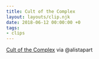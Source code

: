 ```yaml
---
title: Cult of the Complex
layout: layouts/clip.njk
date: 2018-06-12 00:00:00 +0
tags:
- clips
---
```

[Cult of the Complex](https://alistapart.com/article/cult-of-the-complex) via @alistapart